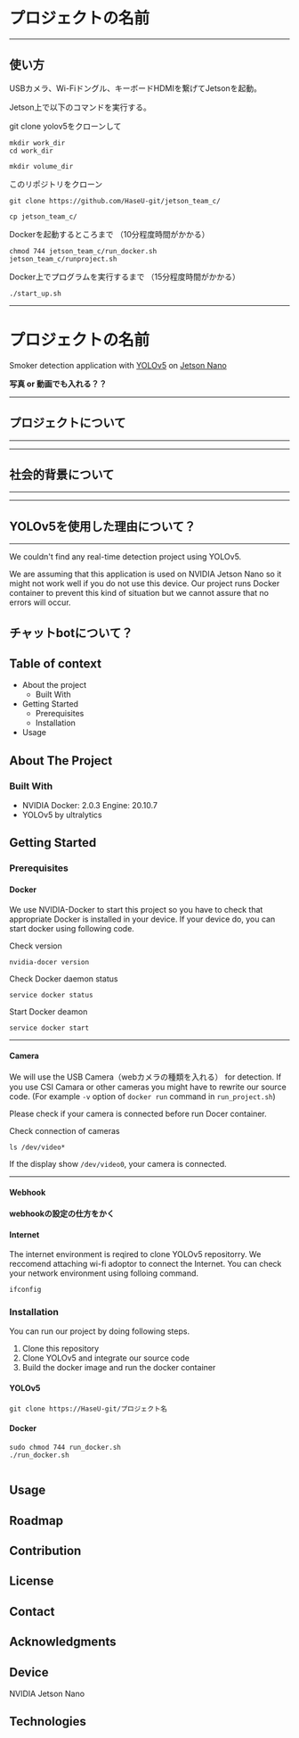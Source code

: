 # プロジェクトの名前  

<hr>

## 使い方

USBカメラ、Wi-Fiドングル、キーボードHDMIを繋げてJetsonを起動。

Jetson上で以下のコマンドを実行する。

git clone yolov5をクローンして  
```
mkdir work_dir
cd work_dir

mkdir volume_dir
```

このリポジトリをクローン
```
git clone https://github.com/HaseU-git/jetson_team_c/

cp jetson_team_c/
```

Dockerを起動するところまで
（10分程度時間がかかる）
```
chmod 744 jetson_team_c/run_docker.sh
jetson_team_c/runproject.sh
```

Docker上でプログラムを実行するまで
（15分程度時間がかかる）
```
./start_up.sh

```
<hr>


# プロジェクトの名前

Smoker detection application with [YOLOv5](https://github.com/ultralytics/yolov5) on [Jetson Nano](https://www.nvidia.com/en-us/autonomous-machines/embedded-systems/jetson-nano/)  

**写真 or 動画でも入れる？？**  

<hr>

## プロジェクトについて

<hr>

<hr>

## 社会的背景について

<hr>


<hr>

## YOLOv5を使用した理由について？

<hr>

We couldn't find any real-time detection project using YOLOv5. 

We are assuming that this application is used on NVIDIA Jetson Nano so it might not work well if you do not use this device. Our project runs Docker container to prevent this kind of situation  but we cannot assure that no errors will occur.

## チャットbotについて？  

## Table of context
- About the project
	- Built With
- Getting Started
	- Prerequisites
	- Installation
- Usage


## About The Project

### Built With
- NVIDIA Docker: 2.0.3 Engine: 20.10.7
- YOLOv5 by ultralytics

## Getting Started

### Prerequisites

#### Docker

We use NVIDIA-Docker to start this project so you have to check that appropriate Docker is installed in your device. If your device do, you can start docker using following code.

Check version
```
nvidia-docer version
```

Check Docker daemon status

```
service docker status
```

Start Docker deamon
```
service docker start
```

<hr>

#### Camera

We will use the USB Camera（webカメラの種類を入れる） for detection. If you use CSI Camara or other cameras you might have to rewrite our source code. (For example `-v` option of `docker run` command in `run_project.sh`)  

Please check if your camera is connected before run Docer container.


Check connection of cameras
```
ls /dev/video*
```

If the display show `/dev/video0`, your camera is connected.

<hr>

#### Webhook

**webhookの設定の仕方をかく**

#### Internet

The internet environment is reqired to clone YOLOv5 repositorry. We reccomend attaching wi-fi adoptor to connect the Internet. You can check your network environment using folloing command.  

```
ifconfig
```

### Installation

You can run our project by doing following steps.

1. Clone this repository  
2. Clone YOLOv5 and integrate our source code
3. Build the docker image and run the docker container  

#### YOLOv5

```
git clone https://HaseU-git/プロジェクト名  

```

#### Docker

```
sudo chmod 744 run_docker.sh
./run_docker.sh
```

```
```

### 

## Usage

## Roadmap

## Contribution

## License

## Contact

## Acknowledgments

## Device

NVIDIA Jetson Nano

## Technologies

